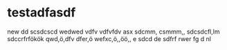 # testadfasdf
new
dd
scsdcscd
wedwed
vdfv
vdfvfdv
asx
sdcmm,
csmmm,,
sdcsdcfl,lm
sdccrfrfökök
qwd,ö,dfv
dfer,ö
wefxc,ö,,öö,,
e
sdcd de
sdfrf
rwer
fg
d
nl
